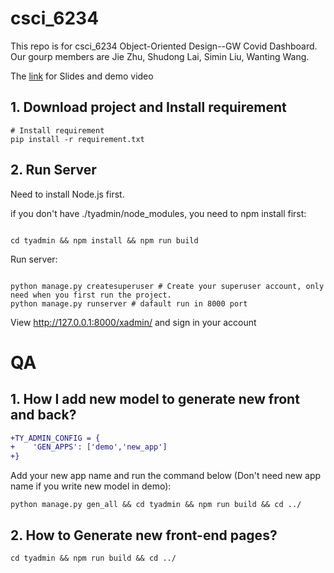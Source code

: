 # csci_6234
This repo is for csci_6234 Object-Oriented Design--GW Covid Dashboard. Our gourp members are Jie Zhu, Shudong Lai, Simin Liu, Wanting Wang.

The [link](https://drive.google.com/drive/folders/17YHBnQ3X0gJxs0aTDj1K5PP_h-_42yda?usp=drive_link) for Slides and demo video

## 1. Download project and Install requirement
```
# Install requirement
pip install -r requirement.txt
```

## 2. Run Server
Need to install Node.js first.

if you don't have ./tyadmin/node_modules, you need to npm install first:
```

cd tyadmin && npm install && npm run build
```

Run server:
```

python manage.py createsuperuser # Create your superuser account, only need when you first run the project.
python manage.py runserver # dafault run in 8000 port
```

View http://127.0.0.1:8000/xadmin/ and sign in your account

# QA
## 1. How I add new model to generate new front and back?
```diff
+TY_ADMIN_CONFIG = {
+    'GEN_APPS': ['demo','new_app']
+}
```
Add your new app name and run the command below (Don't need new app name if you write new model in demo):
```
python manage.py gen_all && cd tyadmin && npm run build && cd ../
```
## 2. How to Generate new front-end pages?

```
cd tyadmin && npm run build && cd ../
```
